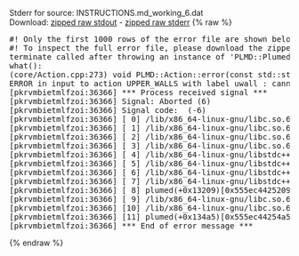 Stderr for source:  INSTRUCTIONS.md_working_6.dat   
Download: [zipped raw stdout](INSTRUCTIONS.md_working_6.dat.plumed.stdout.txt.zip) - [zipped raw stderr](INSTRUCTIONS.md_working_6.dat.plumed.stderr.txt.zip) 
{% raw %}
<pre>
#! Only the first 1000 rows of the error file are shown below
#! To inspect the full error file, please download the zipped raw stderr file above
terminate called after throwing an instance of 'PLMD::Plumed::ExceptionError'
what():
(core/Action.cpp:273) void PLMD::Action::error(const std::string&) const
ERROR in input to action UPPER_WALLS with label uwall : cannot find action named cv (hint! the actions with value in this ActionSet are: )
[pkrvmbietmlfzoi:36366] *** Process received signal ***
[pkrvmbietmlfzoi:36366] Signal: Aborted (6)
[pkrvmbietmlfzoi:36366] Signal code:  (-6)
[pkrvmbietmlfzoi:36366] [ 0] /lib/x86_64-linux-gnu/libc.so.6(+0x45330)[0x7f8310c45330]
[pkrvmbietmlfzoi:36366] [ 1] /lib/x86_64-linux-gnu/libc.so.6(pthread_kill+0x11c)[0x7f8310c9eb2c]
[pkrvmbietmlfzoi:36366] [ 2] /lib/x86_64-linux-gnu/libc.so.6(gsignal+0x1e)[0x7f8310c4527e]
[pkrvmbietmlfzoi:36366] [ 3] /lib/x86_64-linux-gnu/libc.so.6(abort+0xdf)[0x7f8310c288ff]
[pkrvmbietmlfzoi:36366] [ 4] /lib/x86_64-linux-gnu/libstdc++.so.6(+0xa5ff5)[0x7f83110a5ff5]
[pkrvmbietmlfzoi:36366] [ 5] /lib/x86_64-linux-gnu/libstdc++.so.6(+0xbb0da)[0x7f83110bb0da]
[pkrvmbietmlfzoi:36366] [ 6] /lib/x86_64-linux-gnu/libstdc++.so.6(_ZSt10unexpectedv+0x0)[0x7f83110a5a55]
[pkrvmbietmlfzoi:36366] [ 7] /lib/x86_64-linux-gnu/libstdc++.so.6(+0xa5a6f)[0x7f83110a5a6f]
[pkrvmbietmlfzoi:36366] [ 8] plumed(+0x13209)[0x555ec4425209]
[pkrvmbietmlfzoi:36366] [ 9] /lib/x86_64-linux-gnu/libc.so.6(+0x2a1ca)[0x7f8310c2a1ca]
[pkrvmbietmlfzoi:36366] [10] /lib/x86_64-linux-gnu/libc.so.6(__libc_start_main+0x8b)[0x7f8310c2a28b]
[pkrvmbietmlfzoi:36366] [11] plumed(+0x134a5)[0x555ec44254a5]
[pkrvmbietmlfzoi:36366] *** End of error message ***
</pre>
{% endraw %}
